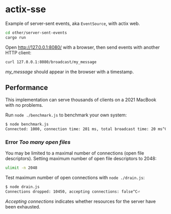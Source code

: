 # actix-sse
Example of server-sent events, aka `EventSource`, with actix web.

```sh
cd other/server-sent-events
cargo run
```

Open http://127.0.0.1:8080/ with a browser, then send events with another HTTP client:

```sh
curl 127.0.0.1:8080/broadcast/my_message
```

*my_message* should appear in the browser with a timestamp.

## Performance
This implementation can serve thousands of clients on a 2021 MacBook with no problems.

Run `node ./benchmark.js` to benchmark your own system:

```sh
$ node benchmark.js
Connected: 1000, connection time: 201 ms, total broadcast time: 20 ms^C⏎
```

### Error *Too many open files*
You may be limited to a maximal number of connections (open file descriptors). Setting maximum number of open file descriptors to 2048:

```sh
ulimit -n 2048
```

Test maximum number of open connections with `node ./drain.js`:

```sh
$ node drain.js
Connections dropped: 10450, accepting connections: false^C⏎
```

_Accepting connections_ indicates whether resources for the server have been exhausted.

